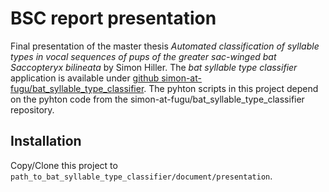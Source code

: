 # BSC report presentation
Final presentation of the master thesis *Automated classification of syllable types in vocal sequences of pups of the greater sac-winged bat Saccopteryx bilineata* by Simon Hiller.
The *bat syllable type classifier* application is available under [github simon-at-fugu/bat_syllable_type_classifier](https://github.com/simon-at-fugu/bat-syllable-type-classifier).
The pyhton scripts in this project depend on the pyhton code from the simon-at-fugu/bat_syllable_type_classifier repository.

## Installation
Copy/Clone this project to `path_to_bat_syllable_type_classifier/document/presentation`.
